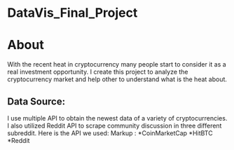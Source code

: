 # DataVis_Final_Project
# About
With the recent heat in cryptocurrency many people start to consider it as a real investment opportunity. I create this project to analyze the cryptocurrency market and help other to understand what is the heat about.

## Data Source:

I use multiple API to obtain the newest data of a variety of cryptocurrencies. I also utilized Reddit API to scrape community discussion in three different subreddit. Here is the API we used:
Markup : *CoinMarketCap
         *HitBTC
         *Reddit



